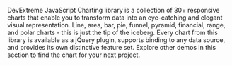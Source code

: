 DevExtreme JavaScript Charting library is a collection of 30+ responsive charts that enable you to transform data into an eye-catching and elegant visual representation. Line, area, bar, pie, funnel, pyramid, financial, range, and polar charts - this is just the tip of the iceberg. Every chart from this library is available as a jQuery plugin, supports binding to any data source, and provides its own distinctive feature set. Explore other demos in this section to find the chart for your next project.
